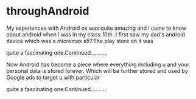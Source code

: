 # throughAndroid
My experiences with Android os
was quite amazing and i came to know
about android when i was in my class 10th 
.I first saw my dad's android device which
was a micromax a57.The play store on it was

quite a fascinating one.Continued...........


Now Android has become a piece where everything including u and your personal data is stored forever. Which will be further stored and used by Google ads to target u with particular 

quite a fascinating one.Continued..........

